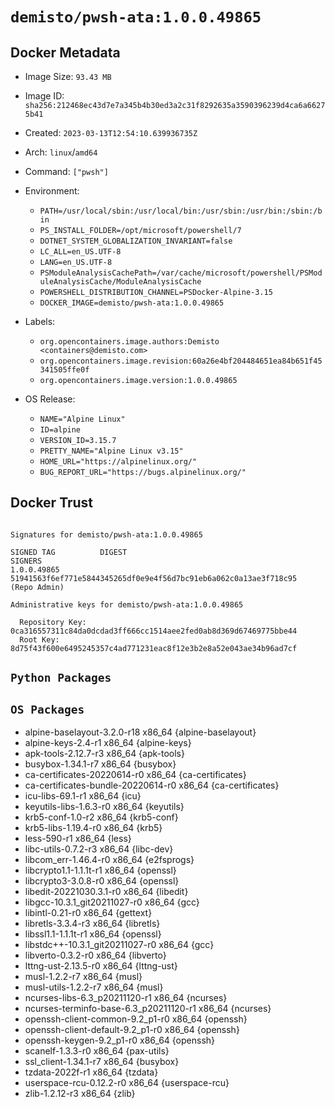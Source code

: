 # `demisto/pwsh-ata:1.0.0.49865`
## Docker Metadata
- Image Size: `93.43 MB`
- Image ID: `sha256:212468ec43d7e7a345b4b30ed3a2c31f8292635a3590396239d4ca6a66275b41`
- Created: `2023-03-13T12:54:10.639936735Z`
- Arch: `linux`/`amd64`
- Command: `["pwsh"]`
- Environment:
  - `PATH=/usr/local/sbin:/usr/local/bin:/usr/sbin:/usr/bin:/sbin:/bin`
  - `PS_INSTALL_FOLDER=/opt/microsoft/powershell/7`
  - `DOTNET_SYSTEM_GLOBALIZATION_INVARIANT=false`
  - `LC_ALL=en_US.UTF-8`
  - `LANG=en_US.UTF-8`
  - `PSModuleAnalysisCachePath=/var/cache/microsoft/powershell/PSModuleAnalysisCache/ModuleAnalysisCache`
  - `POWERSHELL_DISTRIBUTION_CHANNEL=PSDocker-Alpine-3.15`
  - `DOCKER_IMAGE=demisto/pwsh-ata:1.0.0.49865`
- Labels:
  - `org.opencontainers.image.authors:Demisto <containers@demisto.com>`
  - `org.opencontainers.image.revision:60a26e4bf204484651ea84b651f45341505ffe0f`
  - `org.opencontainers.image.version:1.0.0.49865`

- OS Release:
  - `NAME="Alpine Linux"`
  - `ID=alpine`
  - `VERSION_ID=3.15.7`
  - `PRETTY_NAME="Alpine Linux v3.15"`
  - `HOME_URL="https://alpinelinux.org/"`
  - `BUG_REPORT_URL="https://bugs.alpinelinux.org/"`

## Docker Trust
```

Signatures for demisto/pwsh-ata:1.0.0.49865

SIGNED TAG          DIGEST                                                             SIGNERS
1.0.0.49865         51941563f6ef771e5844345265df0e9e4f56d7bc91eb6a062c0a13ae3f718c95   (Repo Admin)

Administrative keys for demisto/pwsh-ata:1.0.0.49865

  Repository Key:	0ca316557311c84da0dcdad3ff666cc1514aee2fed0ab8d369d67469775bbe44
  Root Key:	8d75f43f600e6495245357c4ad771231eac8f12e3b2e8a52e043ae34b96ad7cf

```

## `Python Packages`


## `OS Packages`

* alpine-baselayout-3.2.0-r18 x86_64 {alpine-baselayout}
* alpine-keys-2.4-r1 x86_64 {alpine-keys}
* apk-tools-2.12.7-r3 x86_64 {apk-tools}
* busybox-1.34.1-r7 x86_64 {busybox}
* ca-certificates-20220614-r0 x86_64 {ca-certificates}
* ca-certificates-bundle-20220614-r0 x86_64 {ca-certificates}
* icu-libs-69.1-r1 x86_64 {icu}
* keyutils-libs-1.6.3-r0 x86_64 {keyutils}
* krb5-conf-1.0-r2 x86_64 {krb5-conf}
* krb5-libs-1.19.4-r0 x86_64 {krb5}
* less-590-r1 x86_64 {less}
* libc-utils-0.7.2-r3 x86_64 {libc-dev}
* libcom_err-1.46.4-r0 x86_64 {e2fsprogs}
* libcrypto1.1-1.1.1t-r1 x86_64 {openssl}
* libcrypto3-3.0.8-r0 x86_64 {openssl}
* libedit-20221030.3.1-r0 x86_64 {libedit}
* libgcc-10.3.1_git20211027-r0 x86_64 {gcc}
* libintl-0.21-r0 x86_64 {gettext}
* libretls-3.3.4-r3 x86_64 {libretls}
* libssl1.1-1.1.1t-r1 x86_64 {openssl}
* libstdc++-10.3.1_git20211027-r0 x86_64 {gcc}
* libverto-0.3.2-r0 x86_64 {libverto}
* lttng-ust-2.13.5-r0 x86_64 {lttng-ust}
* musl-1.2.2-r7 x86_64 {musl}
* musl-utils-1.2.2-r7 x86_64 {musl}
* ncurses-libs-6.3_p20211120-r1 x86_64 {ncurses}
* ncurses-terminfo-base-6.3_p20211120-r1 x86_64 {ncurses}
* openssh-client-common-9.2_p1-r0 x86_64 {openssh}
* openssh-client-default-9.2_p1-r0 x86_64 {openssh}
* openssh-keygen-9.2_p1-r0 x86_64 {openssh}
* scanelf-1.3.3-r0 x86_64 {pax-utils}
* ssl_client-1.34.1-r7 x86_64 {busybox}
* tzdata-2022f-r1 x86_64 {tzdata}
* userspace-rcu-0.12.2-r0 x86_64 {userspace-rcu}
* zlib-1.2.12-r3 x86_64 {zlib}
